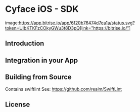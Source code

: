 #  Cyface iOS - SDK
image:https://app.bitrise.io/app/6f20b76474d7ea1a/status.svg?token=UIbKTKFzCOkyGWu3t8D3pQ[link="https://bitrise.io/"]

## Introduction

## Integration in your App

## Building from Source
Contains swiftlint
See: https://github.com/realm/SwiftLint

## License

